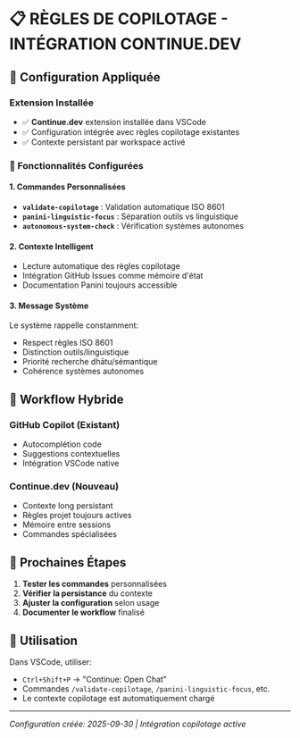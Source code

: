 # 📋 RÈGLES DE COPILOTAGE - INTÉGRATION CONTINUE.DEV

## 🎯 Configuration Appliquée

### Extension Installée
- ✅ **Continue.dev** extension installée dans VSCode
- ✅ Configuration intégrée avec règles copilotage existantes
- ✅ Contexte persistant par workspace activé

### 🔧 Fonctionnalités Configurées

#### 1. Commandes Personnalisées
- **`validate-copilotage`** : Validation automatique ISO 8601
- **`panini-linguistic-focus`** : Séparation outils vs linguistique  
- **`autonomous-system-check`** : Vérification systèmes autonomes

#### 2. Contexte Intelligent
- Lecture automatique des règles copilotage
- Intégration GitHub Issues comme mémoire d'état
- Documentation Panini toujours accessible

#### 3. Message Système
Le système rappelle constamment:
- Respect règles ISO 8601
- Distinction outils/linguistique
- Priorité recherche dhātu/sémantique
- Cohérence systèmes autonomes

## 🚀 Workflow Hybride

### GitHub Copilot (Existant)
- Autocomplétion code
- Suggestions contextuelles
- Intégration VSCode native

### Continue.dev (Nouveau)
- Contexte long persistant
- Règles projet toujours actives
- Mémoire entre sessions
- Commandes spécialisées

## 📝 Prochaines Étapes

1. **Tester les commandes** personnalisées
2. **Vérifier la persistance** du contexte
3. **Ajuster la configuration** selon usage
4. **Documenter le workflow** finalisé

## 🔄 Utilisation

Dans VSCode, utiliser:
- `Ctrl+Shift+P` → "Continue: Open Chat"
- Commandes `/validate-copilotage`, `/panini-linguistic-focus`, etc.
- Le contexte copilotage est automatiquement chargé

---
*Configuration créée: 2025-09-30 | Intégration copilotage active*